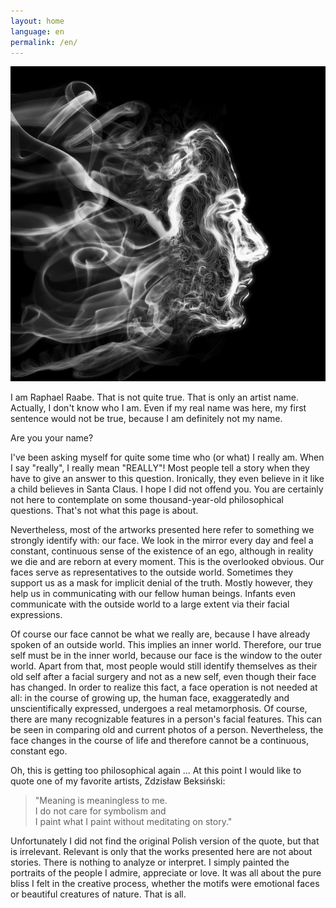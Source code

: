 ```yaml
---
layout: home
language: en
permalink: /en/
---
```


![Maske](/img/profil.jpg#circularProfile)

I am Raphael Raabe. That is not quite true. That is only an artist name. Actually, I don't know who I am. Even if my real name was here, my first sentence would not be true, because I am definitely not my name.

Are you your name?

I've been asking myself for quite some time who (or what) I really am. When I say "really", I really mean "REALLY"! Most people tell a story when they have to give an answer to this question. Ironically, they even believe in it like a child believes in Santa Claus. I hope I did not offend you. You are certainly not here to contemplate on some thousand-year-old philosophical questions. That's not what this page is about.

Nevertheless, most of the artworks presented here refer to something we strongly identify with: our face. We look in the mirror every day and feel a constant, continuous sense of the existence of an ego, although in reality we die and are reborn at every moment. This is the overlooked obvious. Our faces serve as representatives to the outside world. Sometimes they support us as a mask for implicit denial of the truth. Mostly however, they help us in communicating with our fellow human beings. Infants even communicate with the outside world to a large extent via their facial expressions.

Of course our face cannot be what we really are, because I have already spoken of an outside world. This implies an inner world. Therefore, our true self must be in the inner world, because our face is the window to the outer world. Apart from that, most people would still identify themselves as their old self after a facial surgery and not as a new self, even though their face has changed. In order to realize this fact, a face operation is not needed at all: in the course of growing up, the human face, exaggeratedly and unscientifically expressed, undergoes a real metamorphosis. Of course, there are many recognizable features in a person's facial features. This can be seen in comparing old and current photos of a person. Nevertheless, the face changes in the course of life and therefore cannot be a continuous, constant ego.

Oh, this is getting too philosophical again ... At this point I would like to quote one of my favorite artists, Zdzisław Beksiński:

> "Meaning is meaningless to me.  
> I do not care for symbolism and  
> I paint what I paint without meditating on story."

Unfortunately I did not find the original Polish version of the quote, but that is irrelevant. Relevant is only that the works presented here are not about stories. There is nothing to analyze or interpret. I simply painted the portraits of the people I admire, appreciate or love. It was all about the pure bliss I felt in the creative process, whether the motifs were emotional faces or beautiful creatures of nature. That is all.
